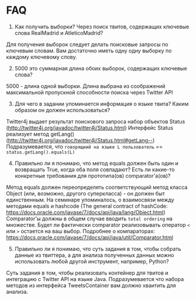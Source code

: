 # FAQ

1. Как получить выборки? Через поиск твитов, содержащих ключевые слова RealMadrid и AtleticoMadrid?

Для получения выборок следует делать поисковые запросы по ключевым словам.
Вам достаточно иметь одну одну выборку по каждому ключевому слову.

2. 5000 это суммарная длина обоих выборок, содержащих ключевые слова?

5000 - длина одной выборки. Длина выбрана из соображений максимальной пропускной способности поиска через Twitter API

3. Для чего в задании упоминается информация о языке твита? Каким образом он должен использоваться?

Twitter4j выдает результат поискового запроса набор объектов Status (http://twitter4j.org/javadoc/twitter4j/Status.html)
Интерфейс Status реализует метод getLang() (http://twitter4j.org/javadoc/twitter4j/Status.html#getLang--) 
Подразумевается, что `говорящиий на языке L пользователь` == `status.getLang().equals(L)`

4. Правильно ли я понимаю, что метод equals должен быть один и возвращать True, когда оба поля совпадают? Есть ли какие-то конкретные требования для прототипа(ов) comparator'а(ов)? 

Метод equals должен переопределять соответствующий метод класса Object (или, возможно, другого суперкласса) - он должен быт единственным.
На семинаре упоминалось, о взаимосвязи между методами equals и hashcode (The general contract of hashCode: https://docs.oracle.com/javase/7/docs/api/java/lang/Object.html) 
Comparator'ы должны в общем случае вводить `total ordering` на множестве. Будет ли фактически comparator реализовывать оператор `<` или `>` остается на ваш выбор. Подробнее о компараторах: https://docs.oracle.com/javase/7/docs/api/java/util/Comparator.html

5. Правильно ли я понимаю, что суть задания в том, чтобы собрать данные из твиттера, а для анализа полученных данных можно использовать любой другой инструмент, например, Python?

Суть задания в том, чтобы реализовать контейнер для твитов и интеграцию с Twitter API на языке Java. Подразумевается что набора методов из интерфейса TweetsContainer вам должно хваитить для анализа.
